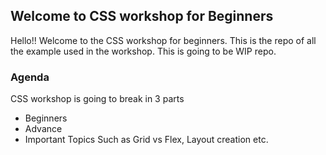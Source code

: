 ## Welcome to CSS workshop for Beginners

Hello!! Welcome to the CSS workshop for beginners. This is the repo of all the example used in the workshop. This is going to be WIP repo.

### Agenda
CSS workshop is going to break in 3 parts

- Beginners
- Advance
- Important Topics Such as Grid vs Flex, Layout creation etc.